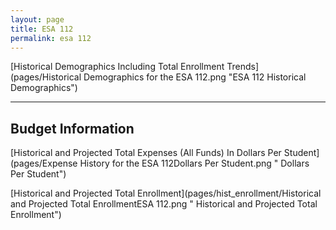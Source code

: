 ```yaml
---
layout: page
title: ESA 112
permalink: esa 112
---
```



[Historical Demographics Including Total Enrollment Trends](pages/Historical Demographics for the ESA 112.png "ESA 112 Historical Demographics")

___

## Budget Information

[Historical and Projected Total Expenses (All Funds) In Dollars Per Student](pages/Expense History for the ESA 112Dollars Per Student.png " Dollars Per Student")

[Historical and Projected Total Enrollment](pages/hist_enrollment/Historical and Projected Total EnrollmentESA 112.png " Historical and Projected Total Enrollment")

